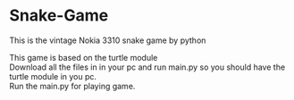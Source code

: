 # Snake-Game
This is the vintage Nokia 3310 snake game by python

This game is based on the turtle module <br>
Download all the files in in your pc and run main.py so you should have the turtle module in you pc. <br>
Run the main.py for playing game.
